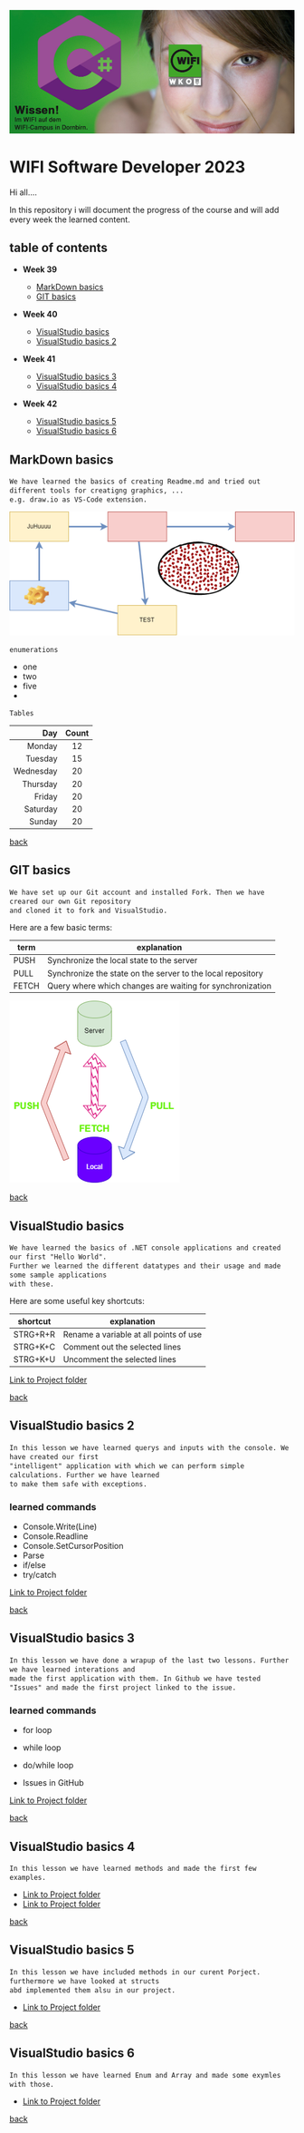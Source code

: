 ![TestImage](doc/images/Logo.png)
<a id="item-home"></a>
# WIFI Software Developer 2023
Hi all....

In this repository i will document the progress of the course and will add every week the learned content. 

## table of contents
- **Week 39**
   - [MarkDown basics](#item-md)
   - [GIT basics](#item-git)
  
- **Week 40**
   - [VisualStudio basics](#item-vs)
   - [VisualStudio basics 2](#item-vs2)
 
 - **Week 41**
   - [VisualStudio basics 3](#item-vs3)
   - [VisualStudio basics 4](#item-vs4)

 - **Week 42**
   - [VisualStudio basics 5](#item-vs5)
   - [VisualStudio basics 6](#item-vs6)
     
<a id="item-md"></a>
## MarkDown basics

    We have learned the basics of creating Readme.md and tried out different tools for creatigng graphics, ...
    e.g. draw.io as VS-Code extension.

![TestImage](doc/images/overview.drawio.png)

    enumerations

- one
- two
- five
- 

    Tables

|Day|Count|
|-----:|:-------:|
|Monday|12|
|Tuesday|15|
|Wednesday|20|
|Thursday|20|
|Friday|20|
|Saturday|20|
|Sunday|20|

[back](#item-home)

<a id="item-git"></a>
## GIT basics

    We have set up our Git account and installed Fork. Then we have creared our own Git repository
    and cloned it to fork and VisualStudio.
Here are a few basic terms:

|term|explanation|
|---|---|
|PUSH|Synchronize the local state to the server|
|PULL|Synchronize the state on the server to the local repository|
|FETCH|Query where which changes are waiting for synchronization|

![TestImage](doc/images/git-overview.drawio.png)

[back](#item-home)

<a id="item-vs"></a>
## VisualStudio basics

    We have learned the basics of .NET console applications and created our first "Hello World". 
    Further we learned the different datatypes and their usage and made some sample applications
    with these.

Here are some useful key shortcuts:

|shortcut|explanation|
|---|---|
|STRG+R+R|Rename a variable at all points of use|
|STRG+K+C|Comment out the selected lines|
|STRG+K+U|Uncomment the selected lines|

[Link to Project folder](src/20230926)


[back](#item-home)

<a id="item-vs2"></a>
## VisualStudio basics 2

    In this lesson we have learned querys and inputs with the console. We have created our first 
    "intelligent" application with which we can perform simple calculations. Further we have learned 
    to make them safe with exceptions.

### learned commands

- Console.Write(Line)
- Console.Readline
- Console.SetCursorPosition
- Parse
- if/else
- try/catch

[Link to Project folder](src/20231003)


[back](#item-home)


<a id="item-vs3"></a>
## VisualStudio basics 3

    In this lesson we have done a wrapup of the last two lessons. Further we have learned interations and
    made the first application with them. In Github we have tested "Issues" and made the first project linked to the issue.

### learned commands

- for loop
- while loop
- do/while loop

- Issues in GitHub

[Link to Project folder](src/20231005)


[back](#item-home)


<a id="item-vs4"></a>
## VisualStudio basics 4

    In this lesson we have learned methods and made the first few examples.

- [Link to Project folder](src/20231012)
- [Link to Project folder](src/20231016)

[back](#item-home)


<a id="item-vs5"></a>
## VisualStudio basics 5

    In this lesson we have included methods in our curent Porject. furthermore we have looked at structs 
    abd implemented them alsu in our project.

- [Link to Project folder](src/20231017)

[back](#item-home)



<a id="item-vs6"></a>
## VisualStudio basics 6

    In this lesson we have learned Enum and Array and made some exymles with those.

- [Link to Project folder](src/20231019)

[back](#item-home)
